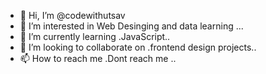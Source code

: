 - 👋 Hi, I’m @codewithutsav
- 👀 I’m interested in Web Desinging and data learning ...
- 🌱 I’m currently learning .JavaScript..
- 💞️ I’m looking to collaborate on .frontend design projects..
- 📫 How to reach me .Dont reach me ..

<!---
codewithutsav/codewithutsav is a ✨ special ✨ repository because its `README.md` (this file) appears on your GitHub profile.
You can click the Preview link to take a look at your changes.
--->

